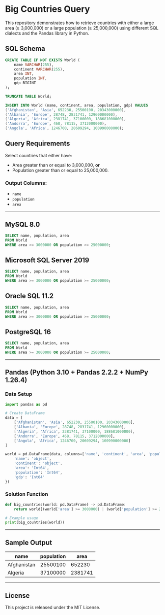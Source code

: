 # Big Countries Query

This repository demonstrates how to retrieve countries with either a large area (≥ 3,000,000) or a large population (≥ 25,000,000) using different SQL dialects and the Pandas library in Python.

## SQL Schema

```sql
CREATE TABLE IF NOT EXISTS World (
    name VARCHAR(255),
    continent VARCHAR(255),
    area INT,
    population INT,
    gdp BIGINT
);

TRUNCATE TABLE World;

INSERT INTO World (name, continent, area, population, gdp) VALUES
('Afghanistan', 'Asia', 652230, 25500100, 20343000000),
('Albania', 'Europe', 28748, 2831741, 12960000000),
('Algeria', 'Africa', 2381741, 37100000, 188681000000),
('Andorra', 'Europe', 468, 78115, 3712000000),
('Angola', 'Africa', 1246700, 20609294, 100990000000);
```

## Query Requirements

Select countries that either have:
- Area greater than or equal to 3,000,000, **or**
- Population greater than or equal to 25,000,000.

### Output Columns:
- `name`
- `population`
- `area`

---

## MySQL 8.0

```sql
SELECT name, population, area
FROM World
WHERE area >= 3000000 OR population >= 25000000;
```

## Microsoft SQL Server 2019

```sql
SELECT name, population, area
FROM World
WHERE area >= 3000000 OR population >= 25000000;
```

## Oracle SQL 11.2

```sql
SELECT name, population, area
FROM World
WHERE area >= 3000000 OR population >= 25000000;
```

## PostgreSQL 16

```sql
SELECT name, population, area
FROM World
WHERE area >= 3000000 OR population >= 25000000;
```

---

## Pandas (Python 3.10 + Pandas 2.2.2 + NumPy 1.26.4)

### Data Setup

```python
import pandas as pd

# Create DataFrame
data = [
    ['Afghanistan', 'Asia', 652230, 25500100, 20343000000],
    ['Albania', 'Europe', 28748, 2831741, 12960000000],
    ['Algeria', 'Africa', 2381741, 37100000, 188681000000],
    ['Andorra', 'Europe', 468, 78115, 3712000000],
    ['Angola', 'Africa', 1246700, 20609294, 100990000000]
]

world = pd.DataFrame(data, columns=['name', 'continent', 'area', 'population', 'gdp']).astype({
    'name': 'object',
    'continent': 'object',
    'area': 'Int64',
    'population': 'Int64',
    'gdp': 'Int64'
})
```

### Solution Function

```python
def big_countries(world: pd.DataFrame) -> pd.DataFrame:
    return world[(world['area'] >= 3000000) | (world['population'] >= 25000000)][['name', 'population', 'area']]

# Example usage
print(big_countries(world))
```

---

## Sample Output

| name        | population | area     |
|-------------|------------|----------|
| Afghanistan | 25500100   | 652230   |
| Algeria     | 37100000   | 2381741  |

---

## License

This project is released under the MIT License.
